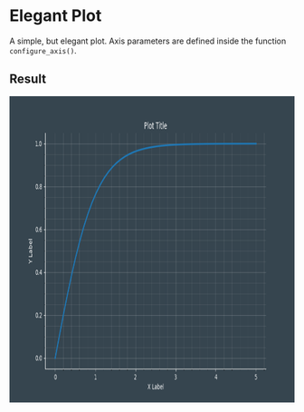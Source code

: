 # Elegant Plot
A simple, but elegant plot. Axis parameters are defined inside the function `configure_axis()`.

## Result
<div style="text-align:center"><img src="./elegant_plot.png" width="810" height="540" /></div>